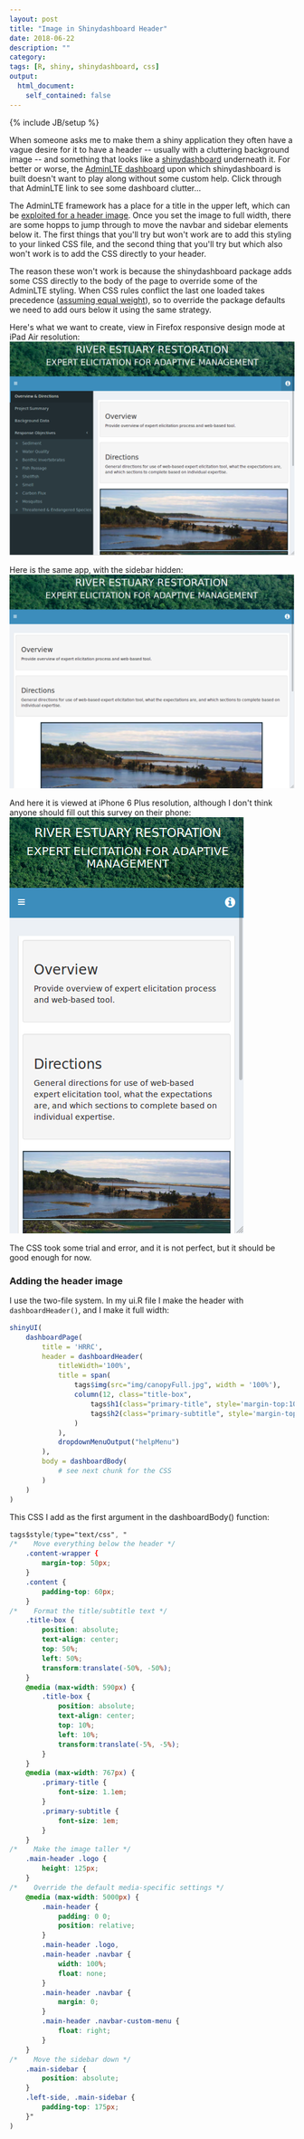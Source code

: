 ```yaml
---
layout: post
title: "Image in Shinydashboard Header"
date: 2018-06-22
description: ""
category: 
tags: [R, shiny, shinydashboard, css]
output: 
  html_document:
    self_contained: false
---
```

{% include JB/setup %}

When someone asks me to make them a shiny application they often have a vague desire for it to have a header -- usually with a cluttering background image -- and something that looks like a [shinydashboard](https://CRAN.R-project.org/package=shinydashboard) underneath it. For better or worse, the [AdminLTE dashboard](https://adminlte.io/themes/AdminLTE/index2.html) upon which shinydashboard is built doesn't want to play along without some custom help. Click through that AdminLTE link to see some dashboard clutter...   

The AdminLTE framework has a place for a title in the upper left, which can be [exploited for a header image](https://github.com/rstudio/shinydashboard/issues/57). Once you set the image to full width, there are some hopps to jump through to move the navbar and sidebar elements below it. The first things that you'll try but won't work are to add this styling to your linked CSS file, and the second thing that you'll try but which also won't work is to add the CSS directly to your header.  

The reason these won't work is because the shinydashboard package adds some CSS directly to the body of the page to override some of the AdminLTE styling. When CSS rules conflict the last one loaded takes precedence ([assuming equal weight](http://css.maxdesign.com.au/selectutorial/advanced_conflict.htm)), so to override the package defaults we need to add ours below it using the same strategy.  

Here's what we want to create, view in Firefox responsive design mode at iPad Air resolution:  
![](iPadAir.png)

Here is the same app, with the sidebar hidden:  
![](iPadAirCollapsed.png)

And here it is viewed at iPhone 6 Plus resolution, although I don't think anyone should fill out this survey on their phone:  
![](iPhone6S.png)

The CSS took some trial and error, and it is not perfect, but it should be good enough for now.  

### Adding the header image
I use the two-file system. In my ui.R file I make the header with `dashboardHeader()`, and I make it full width:

```r
shinyUI(
	dashboardPage(
        title = 'HRRC',
	    header = dashboardHeader(
	        titleWidth='100%',
	        title = span(
	            tags$img(src="img/canopyFull.jpg", width = '100%'), 
	            column(12, class="title-box", 
	                tags$h1(class="primary-title", style='margin-top:10px;', 'RIVER ESTUARY RESTORATION'), 
	                tags$h2(class="primary-subtitle", style='margin-top:10px;', 'EXPERT ELICITATION FOR ADAPTIVE MANAGEMENT')
                )
            ),
            dropdownMenuOutput("helpMenu")       
        ),
        body = dashboardBody(
            # see next chunk for the CSS
        )
    )
)
```

This CSS I add as the first argument in the dashboardBody() function:  

```css
tags$style(type="text/css", "
/*    Move everything below the header */
    .content-wrapper {
        margin-top: 50px;
    }
    .content {
        padding-top: 60px;
    }
/*    Format the title/subtitle text */
    .title-box {
        position: absolute;
        text-align: center;
        top: 50%;
        left: 50%;
        transform:translate(-50%, -50%);
    }
    @media (max-width: 590px) {
        .title-box {
            position: absolute;
            text-align: center;
            top: 10%;
            left: 10%;
            transform:translate(-5%, -5%);
        }
    }
    @media (max-width: 767px) {
        .primary-title {
            font-size: 1.1em;
        }
        .primary-subtitle {
            font-size: 1em;
        }
    }
/*    Make the image taller */
    .main-header .logo {
        height: 125px;
    }
/*    Override the default media-specific settings */
    @media (max-width: 5000px) {
        .main-header {
            padding: 0 0;
            position: relative;
        }
        .main-header .logo,
        .main-header .navbar {
            width: 100%;
            float: none;
        }
        .main-header .navbar {
            margin: 0;
        }
        .main-header .navbar-custom-menu {
            float: right;
        }
    }
/*    Move the sidebar down */
    .main-sidebar {
        position: absolute;
    }
    .left-side, .main-sidebar {
        padding-top: 175px;
    }"
)
```

